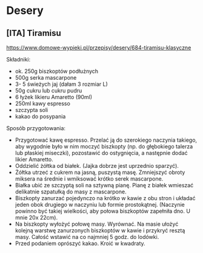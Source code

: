 # Desery

## [ITA] Tiramisu
https://www.domowe-wypieki.pl/przepisy/desery/684-tiramisu-klasyczne

Składniki:
* ok. 250g biszkoptów podłużnych
* 500g serka mascarpone
* 3- 5 świeżych jaj (dałam 3 rozmiar L)
* 50g cukru lub cukru pudru
* 6 łyżek likieru Amaretto (90ml)
* 250ml kawy espresso
* szczypta soli
* kakao do posypania

Sposób przygotowania:
* Przygotować kawę espresso. Przelać ją do szerokiego naczynia takiego, aby wygodnie było w nim moczyć biszkopty (np. do głębokiego talerza lub płaskiej miseczki), pozostawić do ostygnięcia, a następnie dodać likier Amaretto.
* Oddzielić żółtka od białek. (Jajka dobrze jest uprzednio sparzyć).
* Żółtka utrzeć z cukrem na jasną, puszystą masę. Zmniejszyć obroty miksera na średnie i wmiksować krótko serek mascarpone.
* Białka ubić ze szczyptą soli na sztywną pianę. Pianę z białek wmieszać delikatnie szpatułką do masy z mascarpone.
* Biszkopty zanurzać pojedynczo na krótko w kawie z obu stron i układać jeden obok drugiego w naczyniu lub formie prostokątnej. (Naczynie powinno być takiej wielkości, aby połowa biszkoptów zapełniła dno. U mnie 20x 22cm).
* Na biszkopty wyłożyć połowę masy. Wyrównać. Na masie ułożyć kolejną warstwę zanurzonych biszkoptów w kawie i przykryć resztą masy. Całość wstawić na co najmniej 5 godz. do lodówki.
* Przed podaniem oprószyć kakao. Kroić w kwadraty.

